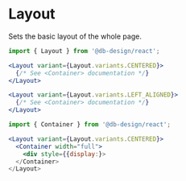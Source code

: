 # Layout

Sets the basic layout of the whole page.

```js
import { Layout } from '@db-design/react';
```

```jsx static
<Layout variant={Layout.variants.CENTERED}>
  {/* See <Container> documentation */}
</Layout>
```

```jsx static
<Layout variant={Layout.variants.LEFT_ALIGNED}>
  {/* See <Container> documentation */}
</Layout>
```

```jsx static
import { Container } from '@db-design/react';

<Layout variant={Layout.variants.CENTERED}>
  <Container width="full">
    <div style={{display:}>
  </Container>
</Layout>
```
